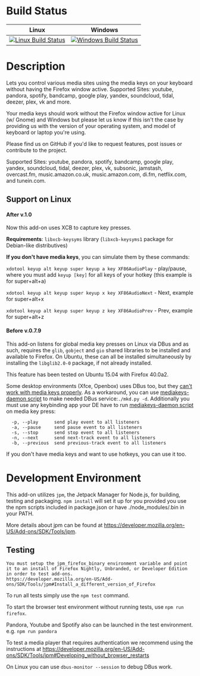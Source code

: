 Build Status
============

| Linux | Windows |
|-------|---------|
| [![Linux Build Status](https://travis-ci.org/carlin-q-scott/browser-media-keys.svg?branch=master)](https://travis-ci.org/carlin-q-scott/browser-media-keys) | [![Windows Build Status](https://ci.appveyor.com/api/projects/status/github/carlin-q-scott/browser-media-keys)](https://ci.appveyor.com/project/carlin-q-scott/browser-media-keys) |


Description
==================

Lets you control various media sites using the media keys on your keyboard without having the Firefox window active. Supported Sites: youtube, pandora, spotify, bandcamp, google play, yandex, soundcloud, tidal, deezer, plex, vk and more.

 	
Your media keys should work without the Firefox window active for Linux (w/ Gnome) and Windows but please let us know if this isn't the case by providing us with the version of your operating system, and model of keyboard or laptop you're using.

Please find us on GitHub if you'd like to request features, post issues or contribute to the project.

Supported Sites: youtube, pandora, spotify, bandcamp, google play, yandex, soundcloud, tidal, deezer, plex, vk, subsonic, jamstash, overcast.fm, music.amazon.co.uk, music.amazon.com, di.fm, netflix.com, and tunein.com.


Support on Linux
---------------------
#### After v.1.0
Now this add-on uses XCB to capture key presses.

**Requirements**: `libxcb-keysyms` library (`libxcb-keysyms1` package for Debian-like distributives)

**If you don't have media keys**, you can simulate them by these commands:

`xdotool keyup alt keyup super keyup a key XF86AudioPlay` - play/pause, where you must add `keyup [key]` for all keys of your hotkey (this example is for super+alt+a)

`xdotool keyup alt keyup super keyup x key XF86AudioNext` - Next, example for super+alt+x

`xdotool keyup alt keyup super keyup z key XF86AudioPrev` - Prev, example for super+alt+z

#### Before v.0.7.9

This add-on listens for global media key presses on Linux via DBus and as such,
requires the ``glib``, ``gobject`` and ``gio`` shared libraries to be installed
and available to Firefox.  On Ubuntu, these can all be installed simultaneously
by installing the ``libglib2.0-0`` package, if not already installed.

This feature has been tested on Ubuntu 15.04 with Firefox 40.0a2.

Some desktop environments (Xfce, Openbox) uses DBus too, but they [can't work with media keys properly](https://bugzilla.xfce.org/show_bug.cgi?id=8588).
As a workaround, you can use [mediakeys-daemon script](https://github.com/nandhp/mediakeys-daemon/blob/master/src/mkd.py) to make needed DBus service:```./mkd.py -d```. Additionally you must use any keybinding app your DE have to run [mediakeys-daemon script](https://github.com/nandhp/mediakeys-daemon/blob/master/src/mkd.py) on media key press: 
```
  -p, --play      send play event to all listeners
  -a, --pause     send pause event to all listeners
  -s, --stop      send stop event to all listeners
  -n, --next      send next-track event to all listeners
  -b, --previous  send previous-track event to all listeners
```
If you don't have media keys and want to use hotkeys, you can use it too.

Development Environment
=======================

This add-on utilizes ``jpm``, the Jetpack Manager for Node.js, for building,
testing and packaging.  `npm install` will set it up for you provided you use the npm scripts included in package.json or have ./node_modules/.bin in your PATH.

More details about jpm can be found at https://developer.mozilla.org/en-US/Add-ons/SDK/Tools/jpm.


Testing
-------

```
You must setup the jpm_firefox_binary environment variable and point it to an install of Firefox Nightly, Unbranded, or Developer Edition in order to test add-ons.
https://developer.mozilla.org/en-US/Add-ons/SDK/Tools/jpm#Install_a_different_version_of_Firefox
```

To run all tests simply use the `npm test` command.

To start the browser test environment without running tests, use `npm run firefox`.

Pandora, Youtube and Spotify also can be launched in the test environment. e.g. `npm run pandora`

To test a media player that requires authentication we recommend using the instructions at https://developer.mozilla.org/en-US/Add-ons/SDK/Tools/jpm#Developing_without_browser_restarts

On Linux you can use `dbus-monitor --session` to debug DBus work.
